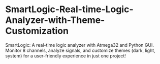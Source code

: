 # SmartLogic-Real-time-Logic-Analyzer-with-Theme-Customization
SmartLogic: A real-time logic analyzer with Atmega32 and Python GUI. Monitor 8 channels, analyze signals, and customize themes (dark, light, system) for a user-friendly experience in just one project!
